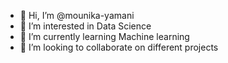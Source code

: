 - 👋 Hi, I’m @mounika-yamani
- 👀 I’m interested in Data Science
- 🌱 I’m currently learning Machine learning
- 💞️ I’m looking to collaborate on different projects


<!---
mounika-yamani/mounika-yamani is a ✨ special ✨ repository because its `README.md` (this file) appears on your GitHub profile.
You can click the Preview link to take a look at your changes.
--->
